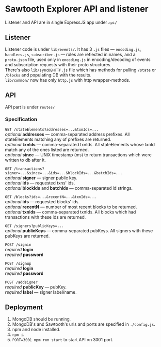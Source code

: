 # Sawtooth Explorer API and listener

Listener and API are in single ExpressJS app under `api/`

## Listener

Listener code is under `lib/events/`. It has 3 `.js` files — `encoding.js`, `handlers.js`, `subscriber.js` — roles are reflected in names, and a `proto.json` file, used only in `encoding.js` in encoding/decoding of events and subscription requests with their proto structures.  
There's also `lib/syncDBHTTP.js` file which has methods for pulling `/state` or `/blocks` and populating DB with the results.  
`lib/common/` now has only `http.js` with http wrapper-methods.  

## API

API part is under `routes/`

### Specification

`GET /stateElements?addresses=...&txnIds=...`  
*optional* **addresses** — comma-separated address prefixes. All stateElements matching any of prefixes are returned.  
*optional* **txnIds** — comma-separated txnIds. All stateElements whose txnId match any of the ones listed are returned.  
*optional* **since** — UNIX timestamp (ms) to return transactions which were written to db after it.  

`GET /transactions?signer=...&since=...&ids=...&blockIds=...&batchIds=...`  
*optional* **signer** — signer public key.  
*optional* **ids** — requested txns' ids.  
*optional* **blockIds** and **batchIds** — comma-separated id strings.  

`GET /blocks?ids=...&recentN=...&txnIds=...`  
*optional* **ids** — requested blocks' ids.  
*optional* **recentN** — number of most recent blocks to be returned.  
*optional* **txnIds** — comma-separated txnIds. All blocks which had transactions with these ids are returned.  

`GET /signers?publicKeys=...`  
*optional* **publicKeys** — comma-separated pubKeys. All signers with these pubKeys are returned.  

`POST /signin`  
*required* **login**  
*required* **password**  

`POST /signup`  
*required* **login**  
*required* **password**  

`POST /addsigner`  
*required* **publicKey** — pubKey.  
*required* **label** — signer label/name.  

## Deployment

1. MongoDB should be running.
2. MongoDB's and Sawtooth's urls and ports are specified in `./config.js`.
3. npm and node installed.
4. `npm i`.
5. `PORT=3001 npm run start` to start API on 3001 port.
